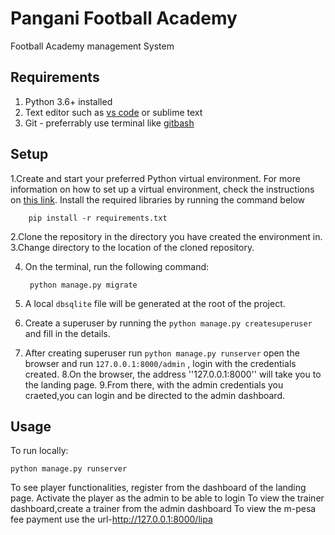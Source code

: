 # Pangani Football Academy

Football Academy management System

## Requirements

1. Python 3.6+ installed
2. Text editor such as [vs code](https://code.visualstudio.com/) or sublime text
3. Git - preferrably use terminal like [gitbash](https://gitforwindows.org/)

## Setup

1.Create and start your preferred Python virtual environment. For
more information on how to set up a virtual environment, check the instructions on [this link](https://tutorial.djangogirls.org/en/django_installation/).
Install the required libraries by running the command below

        pip install -r requirements.txt
        
2.Clone the repository in the directory you have created the environment in.       
3.Change directory to the location of the cloned repository.

4. On the terminal, run the following command:

        python manage.py migrate

5. A local ```dbsqlite``` file will be generated at the root of the project.
6. Create a superuser by running the ``python manage.py createsuperuser`` and fill in the details.
7. After creating superuser run ``python manage.py runserver`` open the browser and run  ``127.0.0.1:8000/admin`` , login with the credentials created.
8.On the browser, the address  ''127.0.0.1:8000'' will take you to the landing page.
9.From there, with the admin credentials you craeted,you can login and be directed to the admin dashboard.


## Usage

To run locally:

    python manage.py runserver
To see player functionalities, register from the dashboard of the landing page.
Activate the player as the admin to be able to login
To view the trainer dashboard,create a trainer from the admin dashboard
To view the m-pesa fee payment use the url-http://127.0.0.1:8000/lipa

